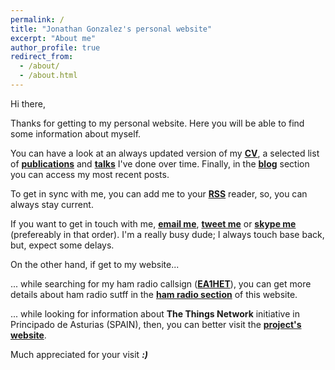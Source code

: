 ```yaml
---
permalink: /
title: "Jonathan Gonzalez's personal website"
excerpt: "About me"
author_profile: true
redirect_from: 
  - /about/
  - /about.html
---
```


Hi there, 

Thanks for getting to my personal website. Here you will be able to find some information about myself. 

You can have a look at an always updated version of my **[CV](cv/)**, a selected list of **[publications](publications/)** and **[talks](talks/)** I've done over time. Finally, in the **[blog](year-archive/)** section you can access my most recent posts. 

To get in sync with me, you can add me to your **[RSS](feed.xml)** reader, so, you can always stay current. 

If you want to get in touch with me, **[email me](mailto:j@0x30.io)**, **[tweet me](https://twitter.com/ea1het)** or **[skype me](skype:ea1het?call)** (prefereably in that order). I'm a really busy dude; I always touch base back, but, expect some delays. 

On the other hand, if get to my website...

   ... while searching for my ham radio callsign (**[EA1HET](hamradio/)**), you can get more details about ham radio sutff in the **[ham radio section](hamradio/)** of this website.

   ... while looking for information about **The Things Network** initiative in Principado de Asturias (SPAIN), then, you can better visit the **[project's website](http://astuias-iot.github.io)**. 

Much appreciated for your visit _**:)**_